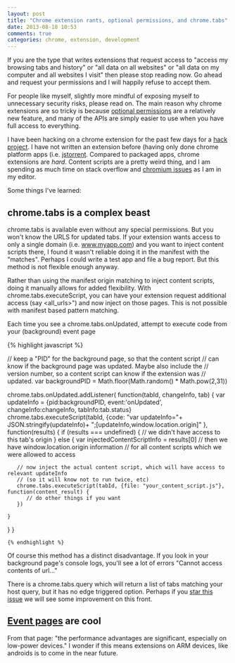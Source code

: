 ```yaml
---
layout: post
title: "Chrome extension rants, optional permissions, and chrome.tabs"
date: 2013-08-18 10:53
comments: true
categories: chrome, extension, development
---
```


If you are the type that writes extensions that request access to
"access my browsing tabs and history" or "all data on all websites" or
"all data on my computer and all websites I visit" then please stop
reading now. Go ahead and request your permissions and I will happily
refuse to accept them.

For people like myself, slightly more mindful of exposing myself to
unnecessary security risks, please read on. The main reason why chrome
extensions are so tricky is because [optional
permissions](http://developer.chrome.com/extensions/permissions.html#manifest)
are a relatively new feature, and many of the APIs are simply easier
to use when you have full access to everything.

I have been hacking on a chrome extension for the past few days for a
[hack project](https://github.com/kzahel/spotify-web-extension). I
have not written an extension before (having only done chrome platform
apps
(i.e. [jstorrent](https://chrome.google.com/webstore/detail/jstorrent/anhdpjpojoipgpmfanmedjghaligalgb). Compared
to packaged apps, chrome extensions are _hard_. Content scripts are a
pretty weird thing, and I am spending as much time on stack overflow
and [chromium issues](code.google.com/p/chromium/issues) as I am in my editor.


Some things I've learned:

chrome.tabs is a complex beast
------------------------------

  chrome.tabs is available even without any special permissions. But
  you won't know the URLS for updated tabs. If your extension wants
  access to only a single domain (i.e. www.myapp.com) and you want to
  inject content scripts there, I found it wasn't reliable doing it in
  the manifest with the "matches". Perhaps I could write a test app
  and file a bug report. But this method is not flexible enough anyway.

  Rather than using the manifest origin matching to inject content
  scripts, doing it manually allows for added flexibility. With
  chrome.tabs.executeScript, you can have your extension request
  additional access (say &lt;all_urls&gt;") and now inject on those
  pages. This is not possible with manifest based pattern matching.

  Each time you see a chrome.tabs.onUpdated, attempt to execute code
  from your (background) event page



{% highlight javascript %}

// keep a "PID" for the background page, so that the content script
// can know if the background page was updated. Maybe also include the
// version number, so a content script can know if the extension was
// updated.
var backgroundPID = Math.floor(Math.random() * Math.pow(2,31))

chrome.tabs.onUpdated.addListener( function(tabId, changeInfo, tab) {
  var updateInfo = {pid:backgroundPID,
                    event:'onUpdated',
                    changeInfo:changeInfo,
                    tabInfo:tab.status}
  chrome.tabs.executeScript(tabId, 
                            {code: "var updateInfo="+
                                    JSON.stringify(updateInfo)+
                                    ";[updateInfo,window.location.origin]" }, 
                            function(results) {
    if (results === undefined) {
       // we didn't have access to this tab's origin
    } else {
       var injectedContentScriptInfo = results[0]
       // then we have window.location.origin information 
       // for all content scripts which we were allowed to access

       // now inject the actual content script, which will have access to relevant updateInfo 
       // (so it will know not to run twice, etc)
       chrome.tabs.executeScript(tabId, {file: "your_content_script.js"}, function(content_result) {
          // do other things if you want
       })

    }
  }
}

    {% endhighlight %}


Of course this method has a distinct disadvantage. If you look in your
background page's console logs, you'll see a lot of errors "Cannot
access contents of url..."

There is a chrome.tabs.query which will return a list of tabs matching
your host query, but it has no edge triggered option. Perhaps if you
[star this issue](https://code.google.com/p/chromium/issues/detail?id=264704) we
will see some improvement on this front.

[Event pages](http://developer.chrome.com/extensions/event_pages.html) are cool
----------------------------

From that page: "the performance advantages are significant,
especially on low-power devices." I wonder if this means extensions
on ARM devices, like androids is to come in the near future.

